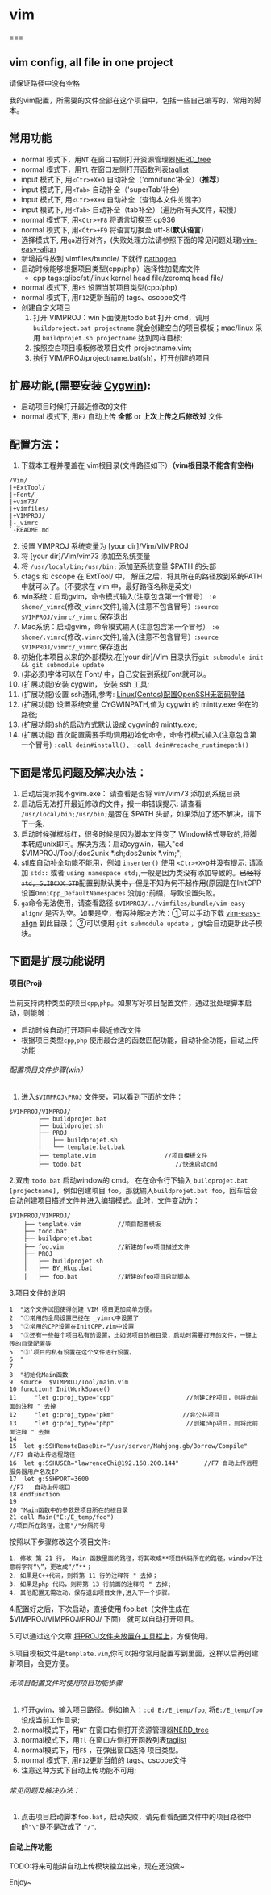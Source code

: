 # vim
===

vim config, all file in one project
------------------------------------
请保证路径中没有空格

我的vim配置，所需要的文件全部在这个项目中，包括一些自己编写的，常用的脚本。

## 常用功能
- normal 模式下，用``NT`` 在窗口右侧打开资源管理器[NERD_tree](http://www.vim.org/scripts/script.php?script_id=1658)
- normal 模式下，用`Tl` 在窗口左侧打开函数列表[taglist](http://www.vim.org/scripts/script.php?script_id=273)
- input 模式下, 用``<Ctr>+X+O`` 自动补全（'omnifunc'补全）（**推荐**）
- input 模式下, 用``<Tab>`` 自动补全（'superTab'补全）
- input 模式下, 用``<Ctr>+X+N`` 自动补全（查询本文件关键字）
- input 模式下, 用``<Tab>`` 自动补全（tab补全）（遍历所有头文件，较慢）
- normal 模式下, 用``<Ctr>+F8`` 将语言切换至 cp936 
- normal 模式下, 用``<Ctr>+F9`` 将语言切换至 utf-8(**默认语言**） 
- 选择模式下, 用``ga``进行对齐，(失败处理方法请参照下面的常见问题处理)[vim-easy-align](http://www.vim.org/scripts/script.php?script_id=4520)
- 新增插件放到 vimfiles/bundle/ 下就行 [pathogen](http://www.vim.org/scripts/script.php?script_id=2332) 
- 启动时候能够根据项目类型(cpp/php）选择性加载库文件
    - cpp tags:glibc/stl/linux kernel head file/zeromq head file/
- normal 模式下, 用``F5`` 设置当前项目类型(cpp/php)
- normal 模式下, 用``F12``更新当前的 tags、cscope文件
- 创建自定义项目
    1. 打开 VIMPROJ：win下面使用todo.bat 打开 cmd，调用 ``buildproject.bat projectname`` 就会创建空白的项目模板；mac/linux 采用 ``buildprojet.sh projectname`` 达到同样目标;
    2. 按照空白项目模板修改项目文件 projectname.vim;
    3. 执行 VIM/PROJ/projectname.bat(sh)，打开创建的项目

## 扩展功能,(需要安装 [Cygwin](https://www.cygwin.com/])):
- 启动项目时候打开最近修改的文件
- normal 模式下, 用``F7`` 自动上传 **全部** or **上次上传之后修改过** 文件

## 配置方法：
1. 下载本工程并覆盖在 vim根目录(文件路径如下）**（vim根目录不能含有空格)**
```
/Vim/
|+ExtTool/
|+Font/
|+vim73/
|+vimfiles/
|+VIMPROJ/
|-_vimrc
`-README.md
```

2. 设置 VIMPROJ 系统变量为 [your dir]/Vim/VIMPROJ 
3. 将 [your dir]/Vim/vim73 添加至系统变量
4. 将 ``/usr/local/bin;/usr/bin;`` 添加至系统变量 $PATH 的头部
6. ctags 和 cscope 在 ExtTool/ 中， 解压之后，将其所在的路径放到系统PATH中就可以了。（不要求在 vim 中，最好路径名称是英文）
7. win系统：启动gvim，命令模式输入(注意包含第一个冒号） ``:e $home/_vimrc``(修改``_vimrc``文件),输入(注意不包含冒号）:``source $VIMPROJ/vimrc/_vimrc``,保存退出
8. Mac系统：启动gvim，命令模式输入(注意包含第一个冒号） ``:e $home/.vimrc``(修改``.vimrc``文件),输入(注意不包含冒号）:``source $VIMPROJ/vimrc/_vimrc``,保存退出
9. 初始化本项目以来的外部模块.在[your dir]/Vim 目录执行``git submodule init && git submodule update``
10. (非必须)字体可以在 Font/ 中，自己安装到系统Font就可以。
11. (扩展功能)安装 cygwin， 安装 ssh 工具;
12. (扩展功能)设置 ssh通讯,参考: [Linux(Centos)配置OpenSSH无密码登陆](http://sjsky.iteye.com/blog/1123184)
13. (扩展功能) 设置系统变量 CYGWINPATH,值为 cygwin 的 mintty.exe 坐在的路径;
14. (扩展功能)sh的启动方式默认设成 cygwin的 mintty.exe;
15. (扩展功能) 首次配置需要手动调用初始化命令，命令行模式输入(注意包含第一个冒号) ``:call dein#install()``、``:call dein#recache_runtimepath()``

## 下面是常见问题及解决办法：
1. 启动后提示找不gvim.exe： 请查看是否将 vim/vim73 添加到系统目录
2. 启动后无法打开最近修改的文件，报一串错误提示: 请查看 ``/usr/local/bin;/usr/bin;``是否在 $PATH 头部，如果添加了还不解决，请下下一条.
3. 启动时候弹框标红，很多时候是因为脚本文件变了 Window格式导致的,将脚本转成unix即可。解决方法：启动cygwin，输入"cd $VIMPROJ/Tool/;dos2unix *.sh;dos2unix *.vim;";
3. stl库自动补全功能不能用，例如 ``inserter()`` 使用 ``<Ctr>+X+O``并没有提示:  请添加 ``std::`` 或者 ``using namespace std;``,一般是因为类没有添加导致的。~~已经将 ``std,_GLIBCXX_STD``配置到默认类中，但是不知为何不起作用~~(原因是在InitCPP设置``OmniCpp_DefaultNamespaces`` 没加``g:``前缀，导致设置失败。
4. ``ga``命令无法使用，请查看路径 ``$VIMPROJ/../vimfiles/bundle/vim-easy-align/`` 是否为空。如果是空，有两种解决方法：①可以手动下载 [vim-easy-align](http://www.vim.org/scripts/script.php?script_id=4520) 到此目录； ②可以使用 ``git submodule update`` ，git会自动更新此子模块。



## 下面是扩展功能说明
#### 项目(Proj)
当前支持两种类型的项目``cpp``,``php``。如果写好项目配置文件，通过批处理脚本启动，则能够：
- 启动时候自动打开项目中最近修改文件
- 根据项目类型``cpp``,``php`` 使用最合适的函数匹配功能，自动补全功能，自动上传功能

###### 配置项目文件步骤(win）
1. 进入``$VIMPROJ\PROJ`` 文件夹，可以看到下面的文件：
```
$VIMPROJ/VIMPROJ/
        ├── buildprojet.bat
        ├── buildprojet.sh
        ├── PROJ
        │   ├── buildprojet.sh
        │   └── template.bat.bak
        ├── template.vim                   //项目模板文件
        ├── todo.bat                          //快速启动cmd
```

2.双击 ``todo.bat`` 启动window的 cmd。 在在命令行下输入 ``buildprojet.bat [projectname]``，例如创建项目 ``foo``。那就输入``buildprojet.bat foo``，回车后会自动创建项目描述文件并进入编辑模式。此时，文件变动为：
```
$VIMPROJ/VIMPROJ/
    ├── template.vim          //项目配置模板
    ├── todo.bat               
    ├── buildprojet.bat      
    ├── foo.vim               //新建的foo项目描述文件
    ├── PROJ
    │   ├── buildprojet.sh
    │   ├── BY_Hkqp.bat
    │   ├── foo.bat           //新建的foo项目启动脚本

```
3.项目文件的说明
```
1  "这个文件试图使得创建 VIM 项目更加简单方便。
2  "①常用的全局设置已经在 _vimrc中设置了
3  "②常用的CPP设置在InitCPP.vim中设置
4  "③还有一些每个项目私有的设置，比如说项目的根目录，启动时需要打开的文件，一键上传的目录配置等
5  "③‘项目的私有设置在这个文件进行设置。
6  "
7  
8  "初始化Main函数
9  source  $VIMPROJ/Tool/main.vim
10 function! InitWorkSpace()
11     "let g:proj_type="cpp"                    //创建CPP项目，则将此前面的注释 " 去掉
12     "let g:proj_type="pkm"                   //非公共项目
13     "let g:proj_type="php"                    //创建php项目，则将此前面注释 " 去掉
14 
15 	let g:SSHRemoteBaseDir="/usr/server/Mahjong.gb/Borrow/Compile"        //F7 自动上传远程路径
16 	let g:SSHUSER="lawrenceChi@192.168.200.144"       //F7 自动上传远程服务器用户名及IP
17 	let g:SSHPORT=3600                                                 //F7   自动上传端口
18 endfunction
19 
20 "Main函数中的参数是项目所在的根目录
21 call Main("E:/E_temp/foo")                                                   //项目所在路径，注意"/"分隔符号

```
按照以下步骤修改这个项目文件:

    1. 修改 第 21 行， Main 函数里面的路径，将其改成**项目代码所在的路径，window下注意将字符“\”，更改成“/”**；
    2. 如果是C++代码，则将第 11 行的注释符 " 去掉；
    3. 如果是php 代码，则将第 13 行前面的注释符 " 去掉;
    4. 其他配置无需改动，保存退出项目文件,进入下一个步骤。

4.配置好之后，下次启动，直接使用 foo.bat（文件生成在 $VIMPROJ/VIMPROJ/PROJ/ 下面） 就可以自动打开项目。

5.可以通过这个文章 [将PROJ文件夹放置在工具栏上](http://jingyan.baidu.com/article/91f5db1b3fcb981c7f05e3c9.html)，方便使用。

6.项目模板文件是``template.vim``,你可以把你常用配置写到里面，这样以后再创建新项目，会更方便。

###### 无项目配置文件时使用项目功能步骤
1. 打开gvim，输入项目路径。例如输入：``:cd E:/E_temp/foo``, 将``E:/E_temp/foo``设成当前工作目录;
2. normal模式下，用``NT`` 在窗口右侧打开资源管理器[NERD_tree](http://www.vim.org/scripts/script.php?script_id=1658)
3. normal模式下，用`Tl` 在窗口左侧打开函数列表[taglist](http://www.vim.org/scripts/script.php?script_id=273)
4. normal模式下，用``F5`` ，在弹出窗口选择 项目类型。
5. normal 模式下, 用``F12``更新当前的 tags、cscope文件
6. 注意这种方式下自动上传功能不可用;

###### 常见问题及解决办法：
1. 点击项目启动脚本``foo.bat``，启动失败，请先看看配置文件中的项目路径中的``"\"``是不是改成了 ``"/"``.

#### 自动上传功能
TODO:将来可能讲自动上传模块独立出来，现在还没做~


Enjoy~

